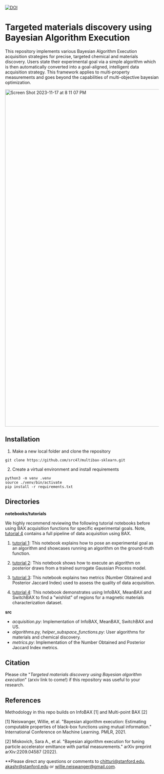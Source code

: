 [![DOI](https://zenodo.org/badge/DOI/10.5281/zenodo.10233974.svg)](https://doi.org/10.5281/zenodo.10233974)

# Targeted materials discovery using Bayesian Algorithm Execution

This repository implements various Bayesian Algorithm Execution acquisition strategies for precise, targeted chemical and materials discovery. Users state their experimental goal via a simple algorithm which is then automatically converted into a goal-aligned, intelligent data acquisition strategy. This framework applies to multi-property measurements and goes beyond the capabilities of multi-objective bayesian optimization.

<img width="1103" alt="Screen Shot 2023-11-17 at 8 11 07 PM" src="https://github.com/src47/sklearn-bax/assets/39596225/beeb53e1-bbe6-47c8-89a4-fefb510143a9">

## Installation

1) Make a new local folder and clone the repository

```
git clone https://github.com/src47/multibax-sklearn.git
```

2) Create a virtual environment and install requirements

```
python3 -m venv .venv
source ./venv/bin/activate
pip install -r requirements.txt
```

## Directories

**notebooks/tutorials** 

We highly recommend reviewing the following tutorial notebooks before using BAX acquisition functions for specific experimental goals. Note, [tutorial 4](notebooks/tutorials/tutorial_4_data_acquisition_using_BAX.ipynb) contains a full pipeline of data acquisition using BAX. 

1) [tutorial 1](notebooks/tutorials/tutorial_1_expressing_a_goal_as_an_algorithm.ipynb): This notebook explains how to pose an experimental goal as an algorithm and showcases running an algorithm on the ground-truth function.

2) [tutorial 2](notebooks/tutorials/tutorial_2_algorithm_execution_surrogate_model.ipynb): This notebook shows how to execute an algorithm on posterior draws from a trained surrogate Gaussian Process model. 

3) [tutorial 3](notebooks/tutorials/tutorial_3_defining_metrics.ipynb): This notebook explains two metrics (Number Obtained and Posterior Jaccard Index) used to assess the quality of data acquisition. 

4) [tutorial 4](notebooks/tutorials/tutorial_4_data_acquisition_using_BAX.ipynb): This notebook demonstrates using InfoBAX, MeanBAX and SwitchBAX to find a "wishlist" of regions for a magnetic materials characterization dataset. 


**src** 

- *acquisition.py*: Implementation of InfoBAX, MeanBAX, SwitchBAX and US. 
- *algorithms.py, helper_subspace_functions.py*: User algorithms for materials and chemical discovery. 
- *metrics.py*: Implementation of the Number Obtained and Posterior Jaccard Index metrics. 

## Citation

Please cite "_Targeted materials discovery using Bayesian algorithm execution_" (arxiv link to come!) if this repository was useful to your research.

## References

Methodology in this repo builds on InfoBAX [1] and Multi-point BAX [2]

[1] Neiswanger, Willie, et al. "Bayesian algorithm execution: Estimating computable properties of black-box functions using mutual information." International Conference on Machine Learning. PMLR, 2021.

[2] Miskovich, Sara A., et al. "Bayesian algorithm execution for tuning particle accelerator emittance with partial measurements." arXiv preprint arXiv:2209.04587 (2022).

**Please direct any questions or comments to chitturi@stanford.edu, akashr@stanford.edu or willie.neiswanger@gmail.com. 
